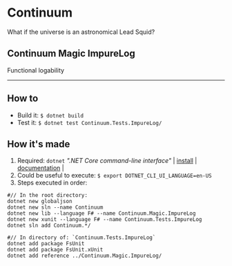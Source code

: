 # Continuum

What if the universe is an astronomical Lead Squid?

## Continuum Magic ImpureLog

Functional logability

----

## How to

* Build it: `$ dotnet build`
* Test it: `$ dotnet test Continuum.Tests.ImpureLog/`

## How it's made

1. Required: `dotnet` _".NET Core command-line interface"_ | [install](https://chocolatey.org/packages/dotnetcore-sdk) | [documentation](https://docs.microsoft.com/en-us/dotnet/core/tools/?tabs=netcore2x) |
2. Could be useful to execute: `$ export DOTNET_CLI_UI_LANGUAGE=en-US`
3. Steps executed in order:

```console
#// In the root directory:
dotnet new globaljson
dotnet new sln --name Continuum
dotnet new lib --language F# --name Continuum.Magic.ImpureLog
dotnet new xunit --language F# --name Continuum.Tests.ImpureLog
dotnet sln add Continuum.*/

#// In directory of: `Continuum.Tests.ImpureLog`
dotnet add package FsUnit
dotnet add package FsUnit.xUnit
dotnet add reference ../Continuum.Magic.ImpureLog/
```
